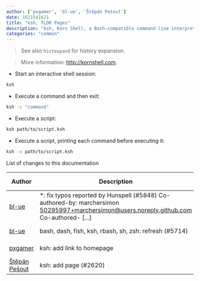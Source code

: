```yaml
---
author: ['pxgamer', 'bl-ue', 'Štěpán Pešout']
date: 1621541621
title: "ksh, TLDR Pages"
description: "ksh, Korn Shell, a Bash-compatible command-line interpreter."
categories: "common"
---
```

> See also `histexpand` for history expansion.

> More information: <http://kornshell.com>.

- Start an interactive shell session:

```bash
ksh
```

- Execute a command and then exit:

```bash
ksh -c "command"
```

- Execute a script:

```bash
ksh path/to/script.ksh
```

- Execute a script, printing each command before executing it:

```bash
ksh -x path/to/script.ksh
```
List of changes to this documentation


Author | Description | ISO 8601 Date | GitHub link
------|-----|-----|-----
[bl-ue](mailto:54780737+bl-ue@users.noreply.github.com) | *: fix typos reported by Hunspell (#5848) Co-authored-by: marchersimon <50295997+marchersimon@users.noreply.github.com> Co-authored- [...] | 2021-05-20T22:13:41 | [8ebd171d6f00](https://github.com/tldr-pages/tldr/commit/8ebd171d6f001698709fefc02b1fd5cc9f3a99c4)
[bl-ue](mailto:54780737+bl-ue@users.noreply.github.com) | bash, dash, fish, ksh, rbash, sh, zsh: refresh (#5714) | 2021-04-14T16:07:21 | [16e4ed5c8993](https://github.com/tldr-pages/tldr/commit/16e4ed5c899393a2563346ddde246e136de801ab)
[pxgamer](mailto:owzie123@gmail.com) | ksh: add link to homepage | 2019-06-06T04:42:48 | [02b3fb259c11](https://github.com/tldr-pages/tldr/commit/02b3fb259c1100385dae73d03823229d7709f2a3)
[Štěpán Pešout](mailto:stepan@pesout.eu) | ksh: add page (#2620) | 2019-01-15T18:19:51 | [9f41228b7a98](https://github.com/tldr-pages/tldr/commit/9f41228b7a98803f427995ab76ccb351245f5b5f)

